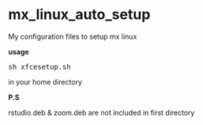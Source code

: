 # mx_linux_auto_setup
My configuration files to setup mx linux

<b>usage</b>
<pre>
sh xfcesetup.sh
</pre>
in your home directory

<b>P.S</b>

rstudio.deb & zoom.deb are not included in first directory
